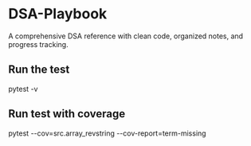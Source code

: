 # DSA-Playbook
A comprehensive DSA reference with clean code, organized notes, and progress tracking. 


## Run the test
pytest -v

## Run test with coverage
pytest --cov=src.array_revstring --cov-report=term-missing

